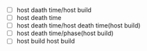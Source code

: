 - [ ] host daath time/host build
- [ ] host death time
- [ ] host death time/host death time(host build)
- [ ] host death time/phase(host build)
- [ ] host build host build